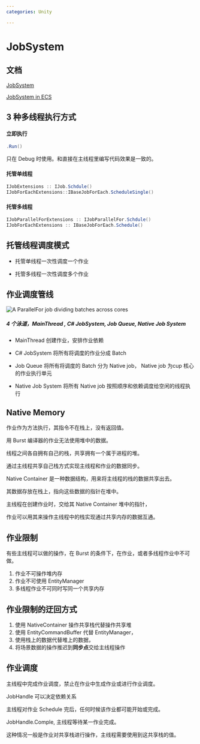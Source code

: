 ```yaml
---
categories: Unity

---
```




# JobSystem



## **文档**



[JobSystem](https://docs.unity3d.com/Manual/JobSystem.html)

[JobSystem in ECS](https://docs.unity3d.com/Packages/com.unity.entities@0.1/manual/entity_iteration_job.html)



## **3 种多线程执行方式**



#### 立即执行

```C#
.Run()
```

只在 Debug 时使用。和直接在主线程里编写代码效果是一致的。



#### 托管单线程

```C#
IJobExtensions :: IJob.Schdule()
IJobForEachExtensions::IBaseJobForEach.ScheduleSingle()
```



#### 托管多线程

```C#
IJobParallelForExtensions :: IJobParallelFor.Schdule()
IJobForEachExtensions :: IBaseJobForEach.Schedule()
```



## **托管线程调度模式**

- 托管单线程一次性调度一个作业

- 托管多线程一次性调度多个作业



## 作业调度管线

![A ParallelFor job dividing batches across cores](https://docs.unity3d.com/uploads/Main/jobsystem_parallelfor_job_batches.svg)

##### 4 个泳道，MainThread , C# JobSystem, Job Queue, Native Job System

- MainThread 创建作业，安排作业依赖

- C# JobSystem 将所有将调度的作业分成 Batch

- Job Queue 将所有将调度的 Batch 分为 Native job， Native job 为cup 核心的作业执行单元

- Native Job System 将所有 Native job 按照顺序和依赖调度给空闲的线程执行



## **Native Memory**

作业作为方法执行，其指令不在栈上，没有返回值。

用 Burst 编译器的作业无法使用堆中的数据。

线程之间各自拥有自己的栈，共享拥有一个属于进程的堆。

通过主线程共享自己栈方式实现主线程和作业的数据同步。

Native Container 是一种数据结构，用来将主线程的栈的数据共享出去。

其数据存放在栈上，指向这些数据的指针在堆中。

主线程在创建作业时，交给其 Native Container 堆中的指针，

作业可以用其来操作主线程中的栈实现通过共享内存的数据互通。



## 作业限制

有些主线程可以做的操作，在 Burst 的条件下，在作业，或者多线程作业中不可做。

1. 作业不可操作堆内存
2. 作业不可使用 EntityManager
3. 多线程作业不可同时写同一个共享内存



## 作业限制的迂回方式

1. 使用 NativeContainer 操作共享栈代替操作共享堆
2. 使用 EntityCommandBuffer 代替 EntityManager，
3. 使用栈上的数据代替堆上的数据，
4. 将场景数据的操作推迟到**同步点**交给主线程操作



## 作业调度

主线程中完成作业调度，禁止在作业中生成作业或进行作业调度。

JobHandle 可以决定依赖关系

主线程对作业 Schedule 完后，任何时候该作业都可能开始或完成。

JobHandle.Comple, 主线程等待某一作业完成。

这种情况一般是作业对共享栈进行操作，主线程需要使用到这共享栈的值。